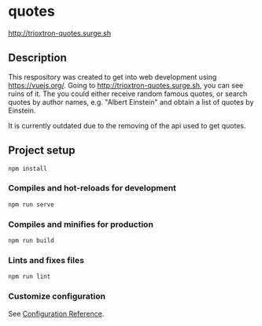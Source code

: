 # quotes
http://trioxtron-quotes.surge.sh

## Description
This respository was created to get into web development using https://vuejs.org/.
Going to http://trioxtron-quotes.surge.sh, you can see ruins of it. The you could either receive random famous quotes, or search quotes by author names, e.g. "Albert Einstein" and obtain a list of quotes by Einstein.

It is currently outdated due to the removing of the api used to get quotes.

## Project setup
```
npm install
```

### Compiles and hot-reloads for development
```
npm run serve
```

### Compiles and minifies for production
```
npm run build
```

### Lints and fixes files
```
npm run lint
```

### Customize configuration
See [Configuration Reference](https://cli.vuejs.org/config/).
